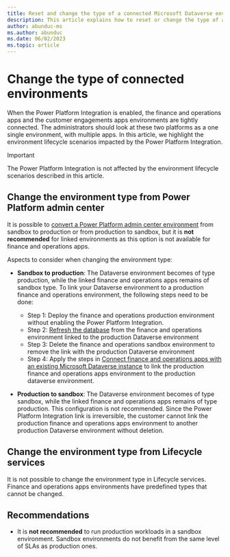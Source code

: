 ```yaml
---
title: Reset and change the type of a connected Microsoft Dataverse environment
description: This article explains how to reset or change the type of a Dataverse environment when finance and operations apps are integrated with Power Platform
author: abunduc-ms
ms.author: abunduc
ms.date: 06/02/2023
ms.topic: article
---
```


# Change the type of connected environments

When the Power Platform Integration is enabled, the finance and operations apps  and the customer engagements apps environments are tightly connected. The administrators should look at these two platforms as a one single environment, with multiple apps. In this article, we highlight the environment lifecycle scenarios impacted by the Power Platform Integration.

> [!IMPORTANT]
> The Power Platform Integration is not affected by the environment lifecycle scenarios described in this article.

## Change the environment type from Power Platform admin center

It is possible to [convert a Power Platform admin center environment](/power-platform/admin/switch-environment) from sandbox to production or from production to sandbox, but it is **not recommended** for linked environments as this option is not available for finance and operations apps.

Aspects to consider when changing the environment type:

- **Sandbox to production**: The Dataverse environment becomes of type production, while the linked finance and operations apps remains of sandbox type. To link your Dataverse environment to a production finance and operations environment, the following steps need to be done:
  - Step 1: Deploy the finance and operations production environment without enabling the Power Platform Integration.
  - Step 2: [Refresh the database](/dynamics365/fin-ops-core/dev-itpro/database/database-refresh) from the finance and operations environment linked to the production Dataverse environment
  - Step 3: Delete the finance and operations sandbox environment to remove the link with the production Dataverse environment
  - Step 4: Apply the steps in [Connect finance and operations apps with an existing Microsoft Dataverse instance](environment-lifecycle-connect-finops-existing-dv.md) to link the production finance and operations apps environment to the production dataverse environment.

- **Production to sandbox**: The Dataverse environment becomes of type sandbox, while the linked finance and operations apps remains of type production. This configuration is not recommended. Since the Power Platform Integration link is irreversible, the customer cannot link the production finance and operations apps environment to another production Dataverse environment without deletion.

## Change the environment type from Lifecycle services

It is not possible to change the environment type in Lifecycle services. Finance and operations apps environments have predefined types that cannot be changed.

## Recommendations

- It is **not recommended** to run production workloads in a sandbox environment. Sandbox environments do not benefit from the same level of SLAs as production ones.
